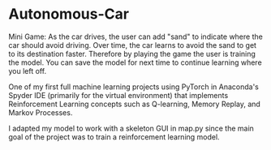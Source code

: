 # Autonomous-Car

Mini Game:
As the car drives, the user can add "sand" to indicate where the car should avoid driving. Over time, the car learns to avoid the sand to get to its destination faster. Therefore by playing the game the user is training the model. You can save the model for next time to continue learning where you left off.

One of my first full machine learning projects using PyTorch in Anaconda's Spyder IDE (primarily for the virtual environment) that implements Reinforcement Learning concepts such as Q-learning, Memory Replay, and Markov Processes.

I adapted my model to work with a skeleton GUI in map.py since the main goal of the project was to train a reinforcement learning model.
